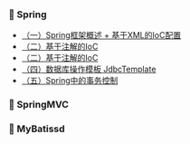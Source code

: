 ### 🎨 Spring
- [（一）Spring框架概述 + 基于XML的IoC配置](Java/SSM/Spring1.md)
- [（二）基于注解的IoC]()
- [（二）基于注解的IoC]()
- [（四）数据库操作模板 JdbcTemplate]()
- [（五）Spring中的事务控制]()

### 👔 SpringMVC

### 🎀 MyBatissd


